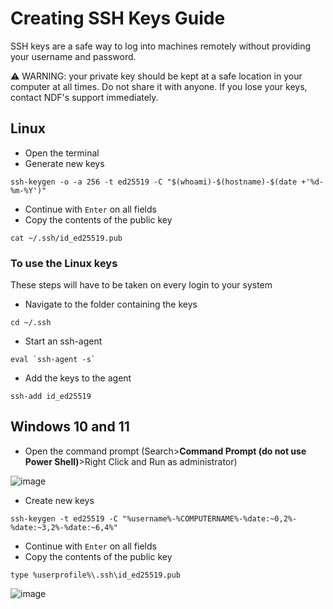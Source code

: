 # Creating SSH Keys Guide

SSH keys are a safe way to log into machines remotely without providing your username and password.

⚠️ WARNING: your private key should be kept at a safe location in your computer at all times. Do not share it with anyone. If you lose your keys, contact NDF's support immediately.

## Linux

- Open the terminal
- Generate new keys
```
ssh-keygen -o -a 256 -t ed25519 -C "$(whoami)-$(hostname)-$(date +'%d-%m-%Y')"
```
- Continue with `Enter` on all fields
- Copy the contents of the public key
```
cat ~/.ssh/id_ed25519.pub
```

### To use the Linux keys

These steps will have to be taken on every login to your system

- Navigate to the folder containing the keys
```
cd ~/.ssh
```
- Start an ssh-agent
```
eval `ssh-agent -s`
```
- Add the keys to the agent
```
ssh-add id_ed25519
```
## Windows 10 and 11

- Open the command prompt (Search>**Command Prompt (do not use Power Shell)**>Right Click and Run as administrator)

![image](https://github.com/NDF-Poli-USP/it-public/assets/158466624/a585d9b0-1b92-4db7-b6ff-c0a4cf76628f)

- Create new keys

```
ssh-keygen -t ed25519 -C "%username%-%COMPUTERNAME%-%date:~0,2%-%date:~3,2%-%date:~6,4%"
```

- Continue with `Enter` on all fields
- Copy the contents of the public key
```
type %userprofile%\.ssh\id_ed25519.pub
```

![image](https://github.com/NDF-Poli-USP/it-public/assets/158466624/c9b0dbff-11b4-488d-8456-5bd0356398fb)


